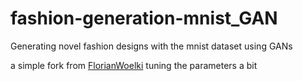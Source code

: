 # fashion-generation-mnist_GAN
Generating novel fashion designs with the mnist dataset using GANs

a simple fork from [FlorianWoelki](https://github.com/FlorianWoelki/fashion_mnist_gan/blob/master/fashion_mnist_gan.ipynb) tuning the parameters a bit
